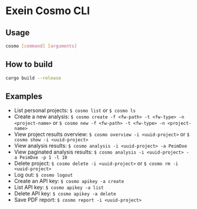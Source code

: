 # Exein Cosmo CLI

## Usage

```bash
cosmo [command] [arguments]
```

## How to build
  
```bash
cargo build --release
```

## Examples

- List personal projects: `$ cosmo list` or `$ cosmo ls`
- Create a new analysis:  `$ cosmo create -f <fw-path> -t <fw-type> -n <project-name>` or `$ cosmo new -f <fw-path> -t <fw-type> -n <project-name>`
- View project results overview: `$ cosmo overview -i <uuid-project>` or `$ cosmo show -i <uuid-project>`
- View analysis results: `$ cosmo analysis -i <uuid-project> -a PeimDxe`
- View paginated analysis results: `$ cosmo analysis -i <uuid-project> -a PeimDxe -p 1 -l 10`
- Delete project: `$ cosmo delete -i <uuid-project>` or `$ cosmo rm -i <uuid-project>`
- Log out: `$ cosmo logout`
- Create an API key: `$ cosmo apikey -a create`
- List API key: `$ cosmo apikey -a list`
- Delete API key: `$ cosmo apikey -a delete`
- Save PDF report: `$ cosmo report -i <uuid-project>`
 